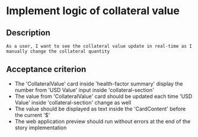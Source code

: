 # Implement logic of collateral value

## Description

`As a user, I want to see the collateral value update in real-time as I manually change the collateral quantity`

## Acceptance criterion
- The 'CollateralValue' card inside 'health-factor summary' display the number from 'USD Value' input inside 'collateral-section'
- The value from 'CollateralValue' card should be updated each time 'USD Value' inside 'collateral-section' change as well
- The value should be displayed as text inside the 'CardContent' before the current '$'
- The web application preview should run without errors at the end of the story implementation
